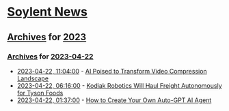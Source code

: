 # [Soylent News](../../../README.md)

## [Archives](../../index.md) for [2023](../index.md)

### [Archives](../../index.md) for [2023-04-22](index.md)

* [2023-04-22, 11:04:00](https://soylentnews.org/article.pl?sid=23/04/21/0229252&from=rss) - [AI Poised to Transform Video Compression Landscape](https://soylentnews.org/article.pl?sid=23/04/21/0229252&from=rss)
* [2023-04-22, 06:16:00](https://soylentnews.org/article.pl?sid=23/04/21/0218200&from=rss) - [Kodiak Robotics Will Haul Freight Autonomously for Tyson Foods](https://soylentnews.org/article.pl?sid=23/04/21/0218200&from=rss)
* [2023-04-22, 01:37:00](https://soylentnews.org/article.pl?sid=23/04/21/029250&from=rss) - [How to Create Your Own Auto-GPT AI Agent](https://soylentnews.org/article.pl?sid=23/04/21/029250&from=rss)
